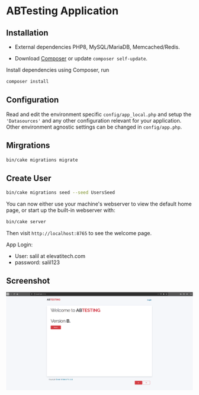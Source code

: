 # ABTesting Application

## Installation
- External dependencies PHP8, MySQL/MariaDB, Memcached/Redis.

- Download [Composer](https://getcomposer.org/doc/00-intro.md) or update `composer self-update`.

Install dependencies using Composer, run

```bash
composer install
```

## Configuration

Read and edit the environment specific `config/app_local.php` and setup the
`'Datasources'` and any other configuration relevant for your application.
Other environment agnostic settings can be changed in `config/app.php`.

## Mirgrations
```bash
bin/cake migrations migrate
```

## Create User
```bash
bin/cake migrations seed --seed UsersSeed
```

You can now either use your machine's webserver to view the default home page, or start
up the built-in webserver with:

```bash
bin/cake server
```

Then visit `http://localhost:8765` to see the welcome page.

App Login:
- User: salil at elevatitech.com
- password: salil123

## Screenshot
![alt text](https://github.com/elevatitech/abtesting/blob/master/webroot/img/screenshot.png?raw=true) 
